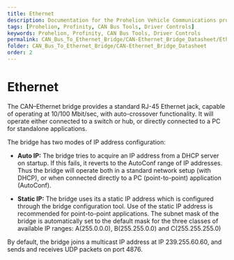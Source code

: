 ```yaml
---
title: Ethernet
description: Documentation for the Prohelion Vehicle Communications protocol
tags: [Prohelion, Profinity, CAN Bus Tools, Driver Controls]
keywords: Prohelion, Profinity, CAN Bus Tools, Driver Controls
permalink: CAN_Bus_To_Ethernet_Bridge/CAN-Ethernet_Bridge_Datasheet/Ethernet.html 
folder: CAN_Bus_To_Ethernet_Bridge/CAN-Ethernet_Bridge_Datasheet
order: 2
---
```


# Ethernet

The CAN–Ethernet bridge provides a standard RJ-45 Ethernet jack, capable of operating at 10/100 Mbit/sec, with auto-crossover functionality.  It will operate either connected to a switch or hub, or directly connected to a PC for standalone applications.

The bridge has two modes of IP address configuration:

*   <strong>Auto IP:</strong> The bridge tries to acquire an IP address from a DHCP server on startup.  If this fails, it reverts to the AutoConf range of IP addresses.  Thus the bridge will operate both in a standard network setup (with DHCP), or when connected directly to a PC (point-to-point) application (AutoConf).

*   <strong>Static IP:</strong> The bridge uses its a static IP address which is configured through the bridge configuration tool. Use of the static IP address is recommended for point-to-point applications. The subnet mask of the bridge is automatically set to the default mask for the three classes of available IP ranges: A(255.0.0.0), B(255.255.0.0) and C(255.255.255.0)

By default, the bridge joins a multicast IP address at IP 239.255.60.60, and sends and receives UDP packets on port 4876.
